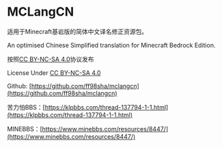 # MCLangCN

适用于Minecraft基岩版的简体中文译名修正资源包。

An optimised Chinese Simplified translation for Minecraft Bedrock Edition.

按照[CC BY-NC-SA 4.0](https://creativecommons.org/licenses/by-nc-sa/4.0/deed.zh-Hans)协议发布

License Under [CC BY-NC-SA 4.0](https://creativecommons.org/licenses/by-nc-sa/4.0/deed)

Github: [https://github.com/ff98sha/mclangcn](https://github.com/ff98sha/mclangcn)

苦力怕BBS：[https://klpbbs.com/thread-137794-1-1.html](https://klpbbs.com/thread-137794-1-1.html)

MINEBBS：[https://www.minebbs.com/resources/8447/](https://www.minebbs.com/resources/8447/)
